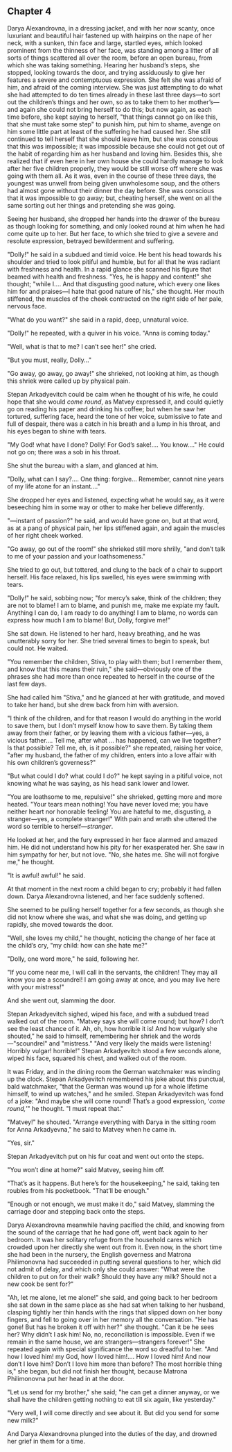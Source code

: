 ## Chapter 4


Darya Alexandrovna, in a dressing jacket, and with her now scanty, once
luxuriant and beautiful hair fastened up with hairpins on the nape of
her neck, with a sunken, thin face and large, startled eyes, which
looked prominent from the thinness of her face, was standing among a
litter of all sorts of things scattered all over the room, before an
open bureau, from which she was taking something. Hearing her husband’s
steps, she stopped, looking towards the door, and trying assiduously to
give her features a severe and contemptuous expression. She felt she was
afraid of him, and afraid of the coming interview. She was just
attempting to do what she had attempted to do ten times already in these
last three days—to sort out the children’s things and her own, so as to
take them to her mother’s—and again she could not bring herself to do
this; but now again, as each time before, she kept saying to herself,
"that things cannot go on like this, that she must take some step" to
punish him, put him to shame, avenge on him some little part at least of
the suffering he had caused her. She still continued to tell herself
that she should leave him, but she was conscious that this was
impossible; it was impossible because she could not get out of the habit
of regarding him as her husband and loving him. Besides this, she
realized that if even here in her own house she could hardly manage to
look after her five children properly, they would be still worse off
where she was going with them all. As it was, even in the course of
these three days, the youngest was unwell from being given unwholesome
soup, and the others had almost gone without their dinner the day
before. She was conscious that it was impossible to go away; but,
cheating herself, she went on all the same sorting out her things and
pretending she was going.

Seeing her husband, she dropped her hands into the drawer of the bureau
as though looking for something, and only looked round at him when he
had come quite up to her. But her face, to which she tried to give a
severe and resolute expression, betrayed bewilderment and suffering.

"Dolly!" he said in a subdued and timid voice. He bent his head towards
his shoulder and tried to look pitiful and humble, but for all that he
was radiant with freshness and health. In a rapid glance she scanned his
figure that beamed with health and freshness. "Yes, he is happy and
content!" she thought; "while I.... And that disgusting good nature,
which every one likes him for and praises—I hate that good nature of
his," she thought. Her mouth stiffened, the muscles of the cheek
contracted on the right side of her pale, nervous face.

"What do you want?" she said in a rapid, deep, unnatural voice.

"Dolly!" he repeated, with a quiver in his voice. "Anna is coming
today."

"Well, what is that to me? I can’t see her!" she cried.

"But you must, really, Dolly..."

"Go away, go away, go away!" she shrieked, not looking at him, as though
this shriek were called up by physical pain.

Stepan Arkadyevitch could be calm when he thought of his wife, he could
hope that she would _come round_, as Matvey expressed it, and could
quietly go on reading his paper and drinking his coffee; but when he saw
her tortured, suffering face, heard the tone of her voice, submissive to
fate and full of despair, there was a catch in his breath and a lump in
his throat, and his eyes began to shine with tears.

"My God! what have I done? Dolly! For God’s sake!.... You know...." He
could not go on; there was a sob in his throat.

She shut the bureau with a slam, and glanced at him.

"Dolly, what can I say?.... One thing: forgive... Remember, cannot nine
years of my life atone for an instant...."

She dropped her eyes and listened, expecting what he would say, as it
were beseeching him in some way or other to make her believe
differently.

"—instant of passion?" he said, and would have gone on, but at that
word, as at a pang of physical pain, her lips stiffened again, and again
the muscles of her right cheek worked.

"Go away, go out of the room!" she shrieked still more shrilly, "and
don’t talk to me of your passion and your loathsomeness."

She tried to go out, but tottered, and clung to the back of a chair to
support herself. His face relaxed, his lips swelled, his eyes were
swimming with tears.

"Dolly!" he said, sobbing now; "for mercy’s sake, think of the children;
they are not to blame! I am to blame, and punish me, make me expiate my
fault. Anything I can do, I am ready to do anything! I am to blame, no
words can express how much I am to blame! But, Dolly, forgive me!"

She sat down. He listened to her hard, heavy breathing, and he was
unutterably sorry for her. She tried several times to begin to speak,
but could not. He waited.

"You remember the children, Stiva, to play with them; but I remember
them, and know that this means their ruin," she said—obviously one of
the phrases she had more than once repeated to herself in the course of
the last few days.

She had called him "Stiva," and he glanced at her with gratitude, and
moved to take her hand, but she drew back from him with aversion.

"I think of the children, and for that reason I would do anything in the
world to save them, but I don’t myself know how to save them. By taking
them away from their father, or by leaving them with a vicious
father—yes, a vicious father.... Tell me, after what ... has happened,
can we live together? Is that possible? Tell me, eh, is it possible?"
she repeated, raising her voice, "after my husband, the father of my
children, enters into a love affair with his own children’s governess?"

"But what could I do? what could I do?" he kept saying in a pitiful
voice, not knowing what he was saying, as his head sank lower and lower.

"You are loathsome to me, repulsive!" she shrieked, getting more and
more heated. "Your tears mean nothing! You have never loved me; you have
neither heart nor honorable feeling! You are hateful to me, disgusting,
a stranger—yes, a complete stranger!" With pain and wrath she uttered
the word so terrible to herself—_stranger_.

He looked at her, and the fury expressed in her face alarmed and amazed
him. He did not understand how his pity for her exasperated her. She saw
in him sympathy for her, but not love. "No, she hates me. She will not
forgive me," he thought.

"It is awful! awful!" he said.

At that moment in the next room a child began to cry; probably it had
fallen down. Darya Alexandrovna listened, and her face suddenly
softened.

She seemed to be pulling herself together for a few seconds, as though
she did not know where she was, and what she was doing, and getting up
rapidly, she moved towards the door.

"Well, she loves my child," he thought, noticing the change of her face
at the child’s cry, "my child: how can she hate me?"

"Dolly, one word more," he said, following her.

"If you come near me, I will call in the servants, the children! They
may all know you are a scoundrel! I am going away at once, and you may
live here with your mistress!"

And she went out, slamming the door.

Stepan Arkadyevitch sighed, wiped his face, and with a subdued tread
walked out of the room. "Matvey says she will come round; but how? I
don’t see the least chance of it. Ah, oh, how horrible it is! And how
vulgarly she shouted," he said to himself, remembering her shriek and
the words—"scoundrel" and "mistress." "And very likely the maids were
listening! Horribly vulgar! horrible!" Stepan Arkadyevitch stood a few
seconds alone, wiped his face, squared his chest, and walked out of the
room.

It was Friday, and in the dining room the German watchmaker was winding
up the clock. Stepan Arkadyevitch remembered his joke about this
punctual, bald watchmaker, "that the German was wound up for a whole
lifetime himself, to wind up watches," and he smiled. Stepan
Arkadyevitch was fond of a joke: "And maybe she will come round! That’s
a good expression, ‘_come round,_’" he thought. "I must repeat that."

"Matvey!" he shouted. "Arrange everything with Darya in the sitting room
for Anna Arkadyevna," he said to Matvey when he came in.

"Yes, sir."

Stepan Arkadyevitch put on his fur coat and went out onto the steps.

"You won’t dine at home?" said Matvey, seeing him off.

"That’s as it happens. But here’s for the housekeeping," he said, taking
ten roubles from his pocketbook. "That’ll be enough."

"Enough or not enough, we must make it do," said Matvey, slamming the
carriage door and stepping back onto the steps.

Darya Alexandrovna meanwhile having pacified the child, and knowing from
the sound of the carriage that he had gone off, went back again to her
bedroom. It was her solitary refuge from the household cares which
crowded upon her directly she went out from it. Even now, in the short
time she had been in the nursery, the English governess and Matrona
Philimonovna had succeeded in putting several questions to her, which
did not admit of delay, and which only she could answer: "What were the
children to put on for their walk? Should they have any milk? Should not
a new cook be sent for?"

"Ah, let me alone, let me alone!" she said, and going back to her
bedroom she sat down in the same place as she had sat when talking to
her husband, clasping tightly her thin hands with the rings that slipped
down on her bony fingers, and fell to going over in her memory all the
conversation. "He has gone! But has he broken it off with her?" she
thought. "Can it be he sees her? Why didn’t I ask him! No, no,
reconciliation is impossible. Even if we remain in the same house, we
are strangers—strangers forever!" She repeated again with special
significance the word so dreadful to her. "And how I loved him! my God,
how I loved him!.... How I loved him! And now don’t I love him? Don’t I
love him more than before? The most horrible thing is," she began, but
did not finish her thought, because Matrona Philimonovna put her head in
at the door.

"Let us send for my brother," she said; "he can get a dinner anyway, or
we shall have the children getting nothing to eat till six again, like
yesterday."

"Very well, I will come directly and see about it. But did you send for
some new milk?"

And Darya Alexandrovna plunged into the duties of the day, and drowned
her grief in them for a time.



